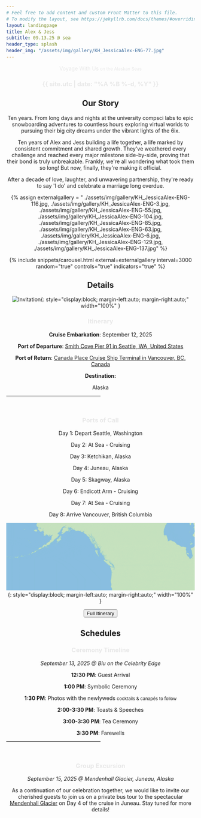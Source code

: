 ```yaml
---
# Feel free to add content and custom Front Matter to this file.
# To modify the layout, see https://jekyllrb.com/docs/themes/#overriding-theme-defaults
layout: landingpage
title: Alex & Jess
subtitle: 09.13.25 @ sea
header_type: splash
header_img: "/assets/img/gallery/KH_JessicaAlex-ENG-77.jpg"
---
```


<div style="text-align: center;" markdown="1">
<div id= "fancyH1" class="fancy-h1" style="color: #e8e8e8;">
  Voyage With Us<small id= "fancyH2" class="fancy-h2 text-muted"> on the Alaskan Seas</small> </div>
<h3 style="color:  #e8e8e8" class="col-sm-offset-2 col-sm-12 text-center">{{ site.utc | date: "%A %B %-d, %Y" }}</h3>
<div class="row">
  <div class="row">
  
  </div>  
</div>
  <div class="col-sm-12 text-center">
      <div class="dotgothic16-regular" style="color:  #e8e8e8;">
      <div id="defaultCountdown"></div>
    </div>
  </div> <!-- /row -->
    
  <div class="row">
    <div style="color:  #e8e8e8;" class="col-sm-8 col-sm-offset-2 text-center"></div>
  </div> <!-- /row -->

  </div>

<div style="text-align: center;" markdown="1">
<h2 style="color:  #e8e8e8;"><a name="our-story"> Our Story </a></h2>

<p>
Ten years. From long days and nights at the university compsci labs to epic snowboarding adventures to countless hours exploring virtual worlds to pursuing their big city dreams under the vibrant lights of the 6ix.
</p>

<p> 
Ten years of Alex and Jess building a life together, a life marked by consistent commitment and shared growth. They've weathered every challenge and reached every major milestone side-by-side, proving that their bond is truly unbreakable. Frankly, we're all wondering what took them so long! But now, finally, they're making it official. 
</p>

<p class="lead">
After a decade of love, laughter, and unwavering partnership, they're ready to say 'I do' and celebrate a marriage long overdue.
</p>

{% assign externalgallery = 
"
./assets/img/gallery/KH_JessicaAlex-ENG-116.jpg,
./assets/img/gallery/KH_JessicaAlex-ENG-3.jpg,
./assets/img/gallery/KH_JessicaAlex-ENG-55.jpg,
./assets/img/gallery/KH_JessicaAlex-ENG-104.jpg,
./assets/img/gallery/KH_JessicaAlex-ENG-85.jpg,
./assets/img/gallery/KH_JessicaAlex-ENG-63.jpg,
./assets/img/gallery/KH_JessicaAlex-ENG-6.jpg,
./assets/img/gallery/KH_JessicaAlex-ENG-129.jpg,
./assets/img/gallery/KH_JessicaAlex-ENG-137.jpg" 
%}

{% include snippets/carousel.html external=externalgallery interval=3000 random="true" controls="true" indicators="true" %}
<br>
<h2 style="color:  #e8e8e8;"><a name="details"> Details </a></h2>

![Invitation](/assets/img/celebrityedge-inv.png){: style="display:block; margin-left:auto; margin-right:auto;" width="100%" }

<h3 style="color:  #e8e8e8;">Itinerary</h3>

<strong>Cruise Embarkation</strong>: September 12, 2025

<strong>Port of Departure</strong>: <a href="https://g.co/kgs/WEs2DXW"> Smith Cove Pier 91 in Seattle, WA, United States</a>

<strong>Port of Return</strong>: <a href="https://g.co/kgs/sAbEMMK"> Canada Place Cruise Ship Terminal in Vancouver, BC, Canada </a>

<strong class="lead">Destination: </strong>
<div class="fancy-h3">Alaska</div>
<hr style="width:50%">
<br>
<h3 style="color:  #e8e8e8;">Ports of Call</h3>
<div style="text-align: center;">
  <p>Day 1: Depart Seattle, Washington</p>
  <p>Day 2: At Sea - Cruising</p>
  <p>Day 3: Ketchikan, Alaska</p>
  <p>Day 4: Juneau, Alaska</p>
  <p>Day 5: Skagway, Alaska</p>
  <p>Day 6: Endicott Arm - Cruising</p>
  <p>Day 7: At Sea - Cruising</p>
  <p>Day 8: Arrive Vancouver, British Columbia</p>
</div>

![Ports of Call](/assets/img/SEA_KTN_JNU_SGY_ENC_YVR_1200x430.gif){: style="display:block; margin-left:auto; margin-right:auto;" width="100%" }

<a href="https://www.celebritycruises.com/itinerary-details/7-night-alaska-dawes-glacier-cruise-from-seattle-washington?groupId=EG07SEA-1304418576&packageID=EG07A376&sDT=2025-09-12&cCD=CO&country=USA" target="_blank" class="btn chulapa-btn-project" role="button"><button type="button" class="btn btn-light"> Full Itinerary</button></a>

<h2 style="color:  #e8e8e8;"><a name="schedules"> Schedules </a></h2>

<h3 style="color:  #e8e8e8;">Ceremony Timeline</h3>
<em class="lead"> September 13, 2025 @ Blu on the Celebrity Edge </em>

<strong>12:30 PM</strong>: Guest Arrival

<strong>1:00 PM</strong>: Symbolic Ceremony

<strong>1:30 PM</strong>: Photos with the newlyweds
<small>cocktails & canapés to follow</small>

<strong>2:00-3:30 PM</strong>: Toasts & Speeches

<strong>3:00-3:30 PM</strong>: Tea Ceremony

<strong>3:30 PM</strong>: Farewells
<br>
<hr style="width:50%">
<br>
<h3 style="color:  #e8e8e8;">Group Excursion</h3>
<em class="lead"> September 15, 2025 @ Mendenhall Glacier, Juneau, Alaska </em>

<p> As a continuation of our celebration together, we would like to invite our cherished guests to join us on a private bus tour to the spectacular <a href="https://www.alaska.org/detail/mendenhall-glacier">Mendenhall Glacier</a> on Day 4 of the cruise in Juneau. Stay tuned for more details!</p> 

<script>
  var dateStr = "{{ site.utc | date: '%Y-%m-%dT%H:%M:%SZ' }}";
  var countDownDate = new Date(dateStr).getTime();
  if (isNaN(countDownDate)) {
    console.error("Invalid date:", dateStr);
  }
  var x = setInterval(function() {

    var now = new Date().getTime();
      
    var distance = countDownDate - now;
      
    var days = Math.floor(distance / (1000 * 60 * 60 * 24));
    var hours = Math.floor((distance % (1000 * 60 * 60 * 24)) / (1000 * 60 * 60));
    var minutes = Math.floor((distance % (1000 * 60 * 60)) / (1000 * 60));
    var seconds = Math.floor((distance % (1000 * 60)) / 1000);
      
    document.getElementById("defaultCountdown").innerHTML = days + " days " + hours + " hours "
    + minutes + " minutes " + seconds + " seconds ";
      
    if (distance < 0) {
      clearInterval(x);
      document.getElementById("defaultCountdown").innerHTML = "EXPIRED";
    }
  }, 1000);

</script>